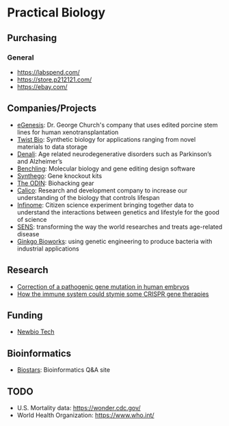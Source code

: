 # Practical Biology

## Purchasing

### General

* https://labspend.com/
* https://store.p212121.com/
* https://ebay.com/

## Companies/Projects

* [eGenesis](https://www.egenesisbio.com/): Dr. George Church's company that uses edited porcine stem lines for human xenotransplantation
* [Twist Bio](https://www.twistbioscience.com/): Synthetic biology for applications ranging from novel materials to data storage
* [Denali](https://www.denalitherapeutics.com/): Age related neurodegenerative disorders such as Parkinson’s and Alzheimer’s
* [Benchling](https://benchling.com/): Molecular biology and gene editing design software
* [Synthego](https://www.synthego.com/): Gene knockout kits
* [The ODIN](http://www.the-odin.com/): Biohacking gear
* [Calico](https://www.calicolabs.com/): Research and development company to increase our understanding of the biology that controls lifespan
* [Infinome](https://www.infino.me/): Citizen science experiment bringing together data to understand the interactions between genetics and lifestyle for the good of science
* [SENS](http://www.sens.org/): transforming the way the world researches and treats age-related disease
* [Ginkgo Bioworks](https://www.ginkgobioworks.com/): using genetic engineering to produce bacteria with industrial applications

## Research

* [Correction of a pathogenic gene mutation in human embryos](https://doi.org/10.1038/nature23305)
* [How the immune system could stymie some CRISPR gene therapies](https://doi.org/10.1038/d41586-018-00335-8)

## Funding

* [Newbio Tech](https://newbio.tech/)

## Bioinformatics

* [Biostars](https://www.biostars.org/): Bioinformatics Q&A site

## TODO

* U.S. Mortality data: https://wonder.cdc.gov/
* World Health Organization: https://www.who.int/
